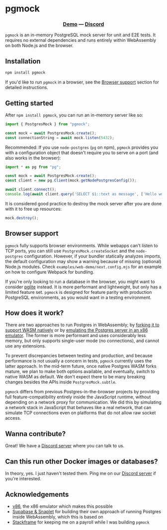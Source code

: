 # pgmock
<h3 align="center">
  <a href="https://stackframe-projects.github.io/pgmock">Demo</a> —
  <a href="https://discord.gg/pD4nyYyKrb">Discord</a>
</h3>

`pgmock` is an in-memory PostgreSQL mock server for unit and E2E tests. It requires no external dependencies and runs entirely within WebAssembly on both Node.js and the browser.

## Installation

```bash
npm install pgmock
```

If you'd like to run `pgmock` in a browser, see the [Browser support](#browser-support) section for detailed instructions.

## Getting started
After `npm install pgmock`, you can run an in-memory server like so:

```typescript
import { PostgresMock } from "pgmock";

const mock = await PostgresMock.create();
const connectionString = await mock.listen(5432);
```

Recommended: If you use `node-postgres` (`pg` on npm), `pgmock` provides you with a configuration object that doesn't require you to serve on a port (and also works in the browser):

```typescript
import * as pg from "pg";

const mock = await PostgresMock.create();
const client = new pg.Client(mock.getNodePostgresConfig());

await client.connect();
console.log(await client.query('SELECT $1::text as message', ['Hello world!']));
```

It is considered good practice to destroy the mock server after you are done with it to free up resources:

```typescript
mock.destroy();
```

## Browser support

`pgmock` fully supports browser environments. While webapps can't listen to TCP ports, you can still use `PostgresMock.createSocket` and the `node-postgres` configuration. However, if your bundler statically analyzes imports, the default configuration may show a warning because of missing (optional) Node.js modules. Check `examples/web-demo/next.config.mjs` for an example on how to configure Webpack for bundling.

If you're only looking to run a database in the browser, you might want to consider [pglite](https://github.com/electric-sql/pglite) instead. It is more performant and lightweight, but only has a limited feature set. `pgmock` is designed for feature parity with production PostgreSQL environments, as you would want in a testing environment.

## How does it work?

There are two approaches to run Postgres in WebAssembly; by [forking it to support WASM natively](https://github.com/electric-sql/postgres-wasm) or by [emulating the Postgres server in an x86 emulator](https://supabase.com/blog/postgres-wasm). The former is more performant and uses considerably less memory, but only supports single-user mode (no connections), and cannot use any extensions.

To prevent discrepancies between testing and production, and because performance is not usually a concern in tests, `pgmock` currently uses the latter approach. In the mid-term future, once native Postgres WASM forks mature, we plan to make both options available, and eventually, switch to native WASM as default. We don't expect there to be many breaking changes besides the APIs inside `PostgresMock.subtle`.

`pgmock` differs from previous Postgres-in-the-browser projects by providing full feature-compatibility entirely inside the JavaScript runtime, without depending on a network proxy for communication. We did this by simulating a network stack in JavaScript that behaves like a real network, that can simulate TCP connections even on platforms that do not allow raw socket access.

## Wanna contribute? 

Great! We have a [Discord server](https://discord.gg/pD4nyYyKrb) where you can talk to us.

## Can this run other Docker images or databases?

In theory, yes. I just haven't tested them. Ping me on our [Discord server](https://discord.gg/pD4nyYyKrb) if you're interested.

## Acknowledgements

- [v86](https://github.com/copy/v86), the x86 emulator which makes this possible
- [Supabase & Snaplet](https://github.com/supabase/postgres-wasm) for building their own approach of running Postgres inside WebAssembly, which this is based on
- [Stackframe](https://stackframe.co) for keeping me on a payroll while I was building `pgmock`
